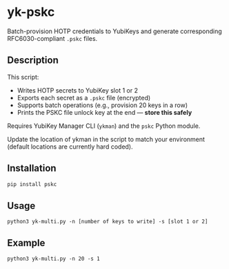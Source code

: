 # yk-pskc

Batch-provision HOTP credentials to YubiKeys and generate corresponding RFC6030-compliant `.pskc` files.

## Description

This script:
- Writes HOTP secrets to YubiKey slot 1 or 2
- Exports each secret as a `.pskc` file (encrypted)
- Supports batch operations (e.g., provision 20 keys in a row)
- Prints the PSKC file unlock key at the end — **store this safely**

Requires YubiKey Manager CLI (`ykman`) and the `pskc` Python module.

Update the location of ykman in the script to match your environment (default locations are currently hard coded).

## Installation

```bash
pip install pskc
```

## Usage
```
python3 yk-multi.py -n [number of keys to write] -s [slot 1 or 2]
```

## Example
```
python3 yk-multi.py -n 20 -s 1
```

